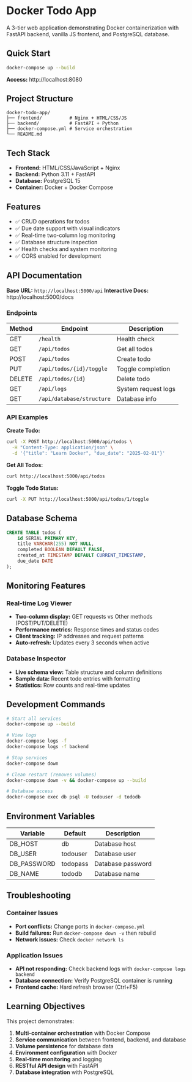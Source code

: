 # Docker Todo App

A 3-tier web application demonstrating Docker containerization with FastAPI backend, vanilla JS frontend, and PostgreSQL database.

## Quick Start

```bash
docker-compose up --build
```

**Access:** http://localhost:8080

## Project Structure

```
docker-todo-app/
├── frontend/          # Nginx + HTML/CSS/JS
├── backend/           # FastAPI + Python
├── docker-compose.yml # Service orchestration
└── README.md
```

## Tech Stack

- **Frontend:** HTML/CSS/JavaScript + Nginx
- **Backend:** Python 3.11 + FastAPI
- **Database:** PostgreSQL 15
- **Container:** Docker + Docker Compose

## Features
  
- ✅ CRUD operations for todos
- ✅ Due date support with visual indicators
- ✅ Real-time two-column log monitoring
- ✅ Database structure inspection
- ✅ Health checks and system monitoring
- ✅ CORS enabled for development

## API Documentation

**Base URL:** `http://localhost:5000/api`
**Interactive Docs:** http://localhost:5000/docs

### Endpoints

| Method | Endpoint | Description |
|--------|----------|-------------|
| GET | `/health` | Health check |
| GET | `/api/todos` | Get all todos |
| POST | `/api/todos` | Create todo |
| PUT | `/api/todos/{id}/toggle` | Toggle completion |
| DELETE | `/api/todos/{id}` | Delete todo |
| GET | `/api/logs` | System request logs |
| GET | `/api/database/structure` | Database info |

### API Examples

**Create Todo:**
```bash
curl -X POST http://localhost:5000/api/todos \
  -H "Content-Type: application/json" \
  -d '{"title": "Learn Docker", "due_date": "2025-02-01"}'
```

**Get All Todos:**
```bash
curl http://localhost:5000/api/todos
```

**Toggle Todo Status:**
```bash
curl -X PUT http://localhost:5000/api/todos/1/toggle
```

## Database Schema

```sql
CREATE TABLE todos (
    id SERIAL PRIMARY KEY,
    title VARCHAR(255) NOT NULL,
    completed BOOLEAN DEFAULT FALSE,
    created_at TIMESTAMP DEFAULT CURRENT_TIMESTAMP,
    due_date DATE
);
```

## Monitoring Features

### Real-time Log Viewer
- **Two-column display:** GET requests vs Other methods (POST/PUT/DELETE)
- **Performance metrics:** Response times and status codes
- **Client tracking:** IP addresses and request patterns
- **Auto-refresh:** Updates every 3 seconds when active

### Database Inspector
- **Live schema view:** Table structure and column definitions
- **Sample data:** Recent todo entries with formatting
- **Statistics:** Row counts and real-time updates

## Development Commands

```bash
# Start all services
docker-compose up --build

# View logs
docker-compose logs -f
docker-compose logs -f backend

# Stop services
docker-compose down

# Clean restart (removes volumes)
docker-compose down -v && docker-compose up --build

# Database access
docker-compose exec db psql -U todouser -d tododb
```

## Environment Variables

| Variable | Default | Description |
|----------|---------|-------------|
| DB_HOST | db | Database host |
| DB_USER | todouser | Database user |
| DB_PASSWORD | todopass | Database password |
| DB_NAME | tododb | Database name |

## Troubleshooting

### Container Issues
- **Port conflicts:** Change ports in `docker-compose.yml`
- **Build failures:** Run `docker-compose down -v` then rebuild
- **Network issues:** Check `docker network ls`

### Application Issues
- **API not responding:** Check backend logs with `docker-compose logs backend`
- **Database connection:** Verify PostgreSQL container is running
- **Frontend cache:** Hard refresh browser (Ctrl+F5)

## Learning Objectives

This project demonstrates:
1. **Multi-container orchestration** with Docker Compose
2. **Service communication** between frontend, backend, and database
3. **Volume persistence** for database data
4. **Environment configuration** with Docker
5. **Real-time monitoring** and logging
6. **RESTful API design** with FastAPI
7. **Database integration** with PostgreSQL